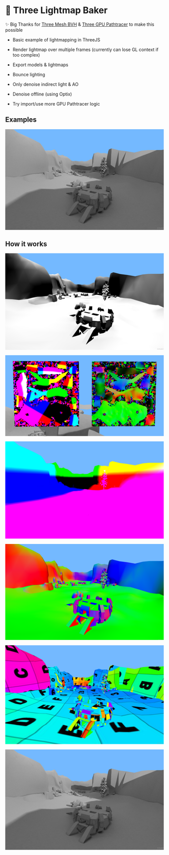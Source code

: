 # 🍞 Three Lightmap Baker

✨ Big Thanks for [Three Mesh BVH](https://github.com/gkjohnson/three-mesh-bvh) & [Three GPU Pathtracer](https://github.com/gkjohnson/three-gpu-pathtracer) to make this possible

 - Basic example of lightmapping in ThreeJS


 - Render lightmap over multiple frames (currently can lose GL context if too complex)
 - Export models & lightmaps
 - Bounce lighting
 - Only denoise indirect light & AO
 - Denoise offline (using Optix)
 - Try import/use more GPU Pathtracer logic
 

## Examples
![alt text](screenshots/lightmap5.png)


## How it works
![alt text](screenshots/lightmap1.png)

![alt text](screenshots/lightmap6.png)

![alt text](screenshots/lightmap2.png)

![alt text](screenshots/lightmap3.png)

![alt text](screenshots/lightmap4.png)

![alt text](screenshots/lightmap5.png)